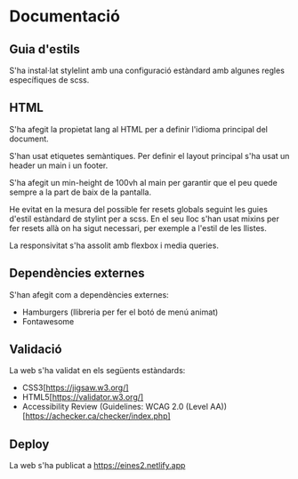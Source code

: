# Documentació

## Guia d'estils
S'ha instal·lat stylelint amb una configuració estàndard amb algunes regles específiques de scss.

## HTML
S'ha afegit la propietat lang al HTML per a definir l'idioma principal del document.

S'han usat etiquetes semàntiques. Per definir el layout principal s'ha usat un header un main i un footer.

S'ha afegit un min-height de 100vh al main per garantir que el peu quede sempre a la part de baix de la pantalla.

He evitat en la mesura del possible fer resets globals seguint les guies d'estil estàndard de stylint per a scss. En el seu lloc s'han usat mixins per fer resets allà on ha sigut necessari, per exemple a l'estil de les llistes.

La responsivitat s'ha assolit amb flexbox i media queries.

## Dependències externes

S'han afegit com a dependències externes:

- Hamburgers (llibreria per fer el botó de menú animat)
- Fontawesome

## Validació
La web s'ha validat en els següents estàndards:
- CSS3[https://jigsaw.w3.org/]
- HTML5[https://validator.w3.org/]
- Accessibility Review (Guidelines: WCAG 2.0 (Level AA))[https://achecker.ca/checker/index.php]
## Deploy

La web s'ha publicat a https://eines2.netlify.app
